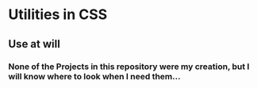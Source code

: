 # Utilities in CSS

## Use at will

### None of the Projects in this repository were my creation, but I will know where to look when I need them...

